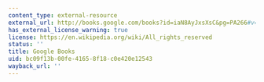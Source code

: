 ```yaml
---
content_type: external-resource
external_url: http://books.google.com/books?id=iaN8AyJxsXsC&pg=PA266#v=onepage
has_external_license_warning: true
license: https://en.wikipedia.org/wiki/All_rights_reserved
status: ''
title: Google Books
uid: bc09f13b-00fe-4165-8f18-c0e420e12543
wayback_url: ''
---
```

